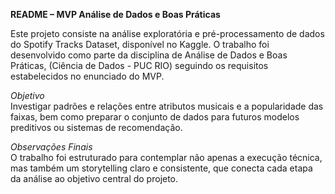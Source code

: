 **README – MVP Análise de Dados e Boas Práticas**

Este projeto consiste na análise exploratória e pré-processamento de dados do Spotify Tracks Dataset, disponível no Kaggle. O trabalho foi desenvolvido como parte da disciplina de Análise de Dados e Boas Práticas, (Ciência de Dados - PUC RIO) seguindo os requisitos estabelecidos no enunciado do MVP.

*Objetivo*         
Investigar padrões e relações entre atributos musicais e a popularidade das faixas, bem como preparar o conjunto de dados para futuros modelos preditivos ou sistemas de recomendação.

*Observações Finais*</br>
O trabalho foi estruturado para contemplar não apenas a execução técnica, mas também um storytelling claro e consistente, que conecta cada etapa da análise ao objetivo central do projeto.

